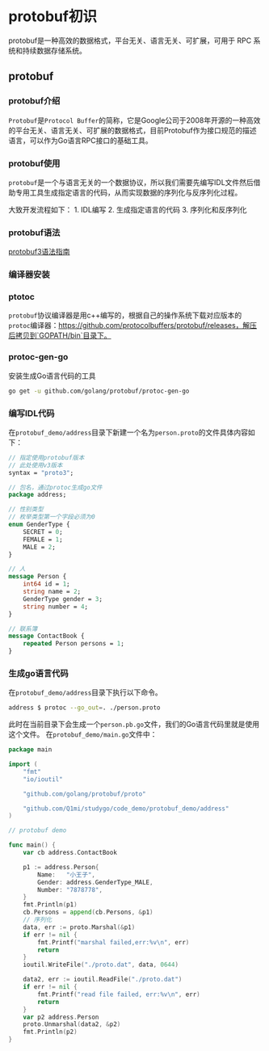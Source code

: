 # protobuf初识

protobuf是一种高效的数据格式，平台无关、语言无关、可扩展，可用于 RPC 系统和持续数据存储系统。

## protobuf

### protobuf介绍

`Protobuf`是`Protocol Buffer`的简称，它是Google公司于2008年开源的一种高效的平台无关、语言无关、可扩展的数据格式，目前Protobuf作为接口规范的描述语言，可以作为Go语言RPC接口的基础工具。

### protobuf使用

`protobuf`是一个与语言无关的一个数据协议，所以我们需要先编写IDL文件然后借助专用工具生成指定语言的代码，从而实现数据的序列化与反序列化过程。

大致开发流程如下： 1. IDL编写 2. 生成指定语言的代码 3. 序列化和反序列化

### protobuf语法

[protobuf3语法指南](https://colobu.com/2017/03/16/Protobuf3-language-guide/)

### 编译器安装

### ptotoc

`protobuf`协议编译器是用c++编写的，根据自己的操作系统下载对应版本的`protoc`编译器：https://github.com/protocolbuffers/protobuf/releases，解压后拷贝到`GOPATH/bin`目录下。

### protoc-gen-go

安装生成Go语言代码的工具

```bash
go get -u github.com/golang/protobuf/protoc-gen-go
```

### 编写IDL代码

在`protobuf_demo/address`目录下新建一个名为`person.proto`的文件具体内容如下：

```protobuf
// 指定使用protobuf版本
// 此处使用v3版本
syntax = "proto3";

// 包名，通过protoc生成go文件
package address;

// 性别类型
// 枚举类型第一个字段必须为0
enum GenderType {
    SECRET = 0;
    FEMALE = 1;
    MALE = 2;
}

// 人
message Person {
    int64 id = 1;
    string name = 2;
    GenderType gender = 3;
    string number = 4;
}

// 联系簿
message ContactBook {
    repeated Person persons = 1;
}
```

### 生成go语言代码

在`protobuf_demo/address`目录下执行以下命令。

```bash
address $ protoc --go_out=. ./person.proto 
```

此时在当前目录下会生成一个`person.pb.go`文件，我们的Go语言代码里就是使用这个文件。 在`protobuf_demo/main.go`文件中：

```go
package main

import (
	"fmt"
	"io/ioutil"

	"github.com/golang/protobuf/proto"

	"github.com/Q1mi/studygo/code_demo/protobuf_demo/address"
)

// protobuf demo

func main() {
	var cb address.ContactBook

	p1 := address.Person{
		Name:   "小王子",
		Gender: address.GenderType_MALE,
		Number: "7878778",
	}
	fmt.Println(p1)
	cb.Persons = append(cb.Persons, &p1)
	// 序列化
	data, err := proto.Marshal(&p1)
	if err != nil {
		fmt.Printf("marshal failed,err:%v\n", err)
		return
	}
	ioutil.WriteFile("./proto.dat", data, 0644)

	data2, err := ioutil.ReadFile("./proto.dat")
	if err != nil {
		fmt.Printf("read file failed, err:%v\n", err)
		return
	}
	var p2 address.Person
	proto.Unmarshal(data2, &p2)
	fmt.Println(p2)
}
```